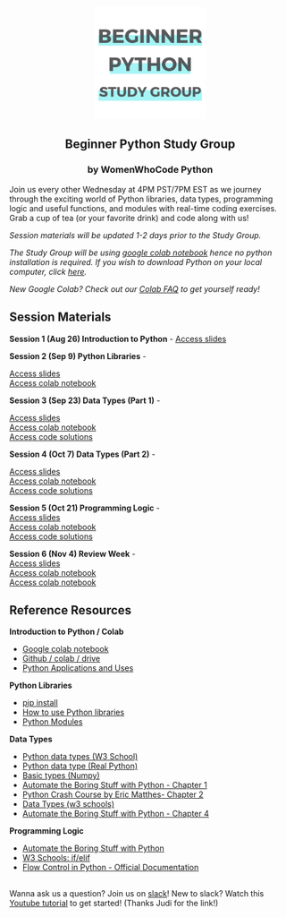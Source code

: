 


<p align="center"><img height="200" src="images/Beginner_Python_Study_Group_GitHub.png">
<h2 align="center" margin-bottom="0"><b>Beginner Python Study Group</b></h3>
<h3 align="center" margin-top="0">by WomenWhoCode Python</h3>
</p>

Join us every other Wednesday at 4PM PST/7PM EST  as we journey through the exciting world of Python libraries, data types, programming logic and useful functions, and modules with real-time coding exercises. Grab a cup of tea (or your favorite drink) and code along with us!

*Session materials will be updated 1-2 days prior to the Study Group.*  

*The Study Group will be using [google colab notebook](https://colab.research.google.com/notebooks/intro.ipynb) hence no python installation is required. If you wish to download Python on your local computer, click [here](https://www.python.org/downloads/).*  

*New Google Colab? Check out our [Colab FAQ](https://drive.google.com/file/d/1_Etoo2NaiKusJvavcSpxXrC5ppmm3pTU/view?usp=sharing) to get yourself ready!*
##

## **Session Materials**  

**Session 1 (Aug 26) Introduction to Python** -
[Access slides](https://drive.google.com/file/d/1-xtnjLtA5wTMwt9owI-nwlfCz75PjLuD/view?usp=sharing)  

**Session 2 (Sep 9) Python Libraries** -   
<!-- [Access slides](https://drive.google.com/file/d/1yLVlix913I20GzTBiET4Nqfree5keMy6/view?usp=sharing)   -->
[Access slides](https://github.com/nuageklow/WWCodePython_BeginnerSeries/blob/master/slides/Ses02_WWCode%20Python%20Beginner%20Study%20Series.pdf)  
[Access colab notebook](https://colab.research.google.com/github/nuageklow/WWCodePython_BeginnerSeries/blob/master/notebooks/Ses02_WWCode_BeginnerPythonStudyGroup_PythonLibrary.ipynb)  

**Session 3 (Sep 23) Data Types (Part 1)**  -  
<!-- [Access slides](https://drive.google.com/file/d/1yEnzUYqfjGm4CPqW9rA35XFjFNWOvz_f/view?usp=sharing)   -->
[Access slides](https://github.com/nuageklow/WWCodePython_BeginnerSeries/blob/master/slides/Ses03_WWCode%20Python%20Beginner%20Study%20Series.pdf)  
[Access colab notebook](https://colab.research.google.com/github/nuageklow/WWCodePython_BeginnerSeries/blob/master/notebooks/Ses03_WWCode_Python_Beginner_Study_Series.ipynb)    
[Access code solutions](https://colab.research.google.com/github/nuageklow/WWCodePython_BeginnerSeries/blob/master/notebooks/Ses03_WWCode_Python_Beginner_Study_Series_Solutions.ipynb)  

**Session 4 (Oct 7) Data Types (Part 2)** -  
<!-- [Access slides](https://drive.google.com/file/d/1LTyun-ycIODM_6WfsXI1QXWWQYn3ZC3M/view?usp=sharing)   -->
[Access slides](https://github.com/nuageklow/WWCodePython_BeginnerSeries/blob/master/slides/Ses04_WWCode%20Python%20Beginner%20Study%20Series.pdf)  
[Access colab notebook](https://colab.research.google.com/github/nuageklow/WWCodePython_BeginnerSeries/blob/master/notebooks/Ses04_WWCode_Python_Beginner_Study_Series.ipynb)    
[Access code solutions](https://colab.research.google.com/github/nuageklow/WWCodePython_BeginnerSeries/blob/master/notebooks/Ses04_WWCode_Python_Beginner_Study_Series_solution.ipynb)

**Session 5 (Oct 21) Programming Logic** -  
[Access slides](https://github.com/nuageklow/WWCodePython_BeginnerSeries/blob/master/slides/Ses05_WWCode%20Python%20Beginner%20Study%20Series.pdf)  
[Access colab notebook](https://colab.research.google.com/github/nuageklow/WWCodePython_BeginnerSeries/blob/master/notebooks/Ses05_WWCode_BeginnerPythonStudyGroup_ProgrammingLogic.ipynb)  
[Access code solutions](https://colab.research.google.com/github/nuageklow/WWCodePython_BeginnerSeries/blob/master/notebooks/Ses05_WWCode_BeginnerPythonStudyGroup_ProgrammingLogic_Solutions.ipynb)

**Session 6 (Nov 4) Review Week** -  
[Access slides](https://github.com/nuageklow/WWCodePython_BeginnerSeries/blob/master/slides/Ses06_WWCode%20Python%20Beginner%20Study%20Series.pdf)  
[Access colab notebook](https://colab.research.google.com/github/nuageklow/WWCodePython_BeginnerSeries/blob/master/notebooks/ReviewWeek.ipynb)  
[Access colab notebook](https://colab.research.google.com/github/nuageklow/WWCodePython_BeginnerSeries/blob/master/notebooks/ReviewWeek_Solutions.ipynb)  


## **Reference Resources**  
**Introduction to Python / Colab**
* [Google colab notebook](https://colab.research.google.com/github/googlecolab/colabtools/blob/master/notebooks/colab-github-demo.ipynb)  
* [Github / colab / drive](https://towardsdatascience.com/google-drive-google-colab-github-dont-just-read-do-it-5554d5824228)  
* [Python Applications and Uses](https://www.upgrad.com/blog/python-applications-in-real-world)  

**Python Libraries**  
* [pip install](https://datatofish.com/install-package-python-using-pip/)  
* [How to use Python libraries](https://note.nkmk.me/en/python-package-version/)
* [Python Modules](https://docs.python.org/3/tutorial/modules.html)    

**Data Types**
* [Python data types (W3 School)](https://www.w3schools.com/python/python_datatypes.asp)  
* [Python data type (Real Python)](https://realpython.com/python-data-types/)  
* [Basic types (Numpy)](https://numpy.org/doc/stable/user/basics.types.html)  
* [Automate the Boring Stuff with Python - Chapter 1](https://automatetheboringstuff.com/2e/chapter1/)  
* [Python Crash Course by Eric Matthes- Chapter 2](https://nostarch.com/download/samples/PythonCrashCourse2E_Sample_Ch2.pdf)  
* [Data Types (w3 schools)](https://www.w3schools.com/python/python_datatypes.asp)  
* [Automate the Boring Stuff with Python - Chapter 4](http://www.automatetheboringstuff.com/2e/chapter4/)  

**Programming Logic**  
* [Automate the Boring Stuff with Python](https://automatetheboringstuff.com/2e/chapter2/)  
* [W3 Schools: if/elif](https://www.w3schools.com/python/gloss_python_elif.asp)  
* [Flow Control in Python - Official Documentation](https://docs.python.org/2/tutorial/controlflow.html)  


##   

Wanna ask us a question? Join us on [slack](https://join.slack.com/t/wwcodepython/shared_invite/zt-grsrjbk1-VwhxaVzjkpDokwgYHkYkqA)!
New to slack? Watch this [Youtube tutorial](https://www.youtube.com/playlist?list=PLWlXaxtQ7fUb1WqLJDqJFGQsAXU7CjoGz) to get started! (Thanks Judi for the link!)
